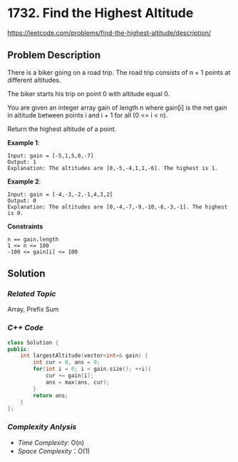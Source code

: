 # 1732. Find the Highest Altitude
https://leetcode.com/problems/find-the-highest-altitude/description/

## Problem Description

There is a biker going on a road trip. The road trip consists of n + 1 points at different altitudes.

The biker starts his trip on point 0 with altitude equal 0.

You are given an integer array gain of length n where gain[i] is the net gain in altitude between points i and i + 1 for all (0 <= i < n).

Return the highest altitude of a point.


**Example 1**:
```
Input: gain = [-5,1,5,0,-7]
Output: 1
Explanation: The altitudes are [0,-5,-4,1,1,-6]. The highest is 1.
```
**Example 2**:
```
Input: gain = [-4,-3,-2,-1,4,3,2]
Output: 0
Explanation: The altitudes are [0,-4,-7,-9,-10,-6,-3,-1]. The highest is 0.
```

**Constraints**
```
n == gain.length
1 <= n <= 100
-100 <= gain[i] <= 100
```

## Solution

### _Related Topic_
   Array, Prefix Sum

### _C++ Code_
```cpp
class Solution {
public:
    int largestAltitude(vector<int>& gain) {
        int cur = 0, ans = 0;
        for(int i = 0; i < gain.size(); ++i){
            cur += gain[i];
            ans = max(ans, cur);
        }
        return ans;
    }
};
```

### _Complexity Anlysis_
- _Time Complexity_: O(n)
- _Space Complexity_：O(1)
